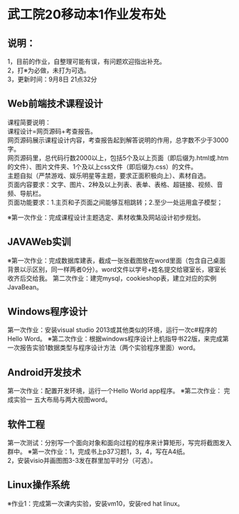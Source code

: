 # 武工院20移动本1作业发布处
## 说明：
1，目前的作业，自整理可能有误，有问题欢迎指出补充。   
2，打※为必做，未打为可选。        
3，更新时间：9月8日 21点32分   
         
## Web前端技术课程设计   
课程简要说明：    
课程设计=网页源码+考查报告。    
网页源码展示课程设计内容，考查报告起到解答说明的作用，总字数不少于3000字。    
网页源码里，总代码行数2000以上，包括5个及以上页面（即后缀为.html或.htm的文件）、图片文件夹、1个及以上css文件（即后缀为.css）的文件。    
主题自拟（严禁游戏、娱乐明星等主题，要求正面积极向上）、素材自选。    
页面内容要求：文字、图片、2种及以上列表、表单、表格、超链接、视频、音频、导航栏。    
页面功能要求：1.主页和子页面之间能够互相跳转；2.至少一处运用盒子模型；    

※第一次作业：完成课程设计主题选定、素材收集及网站设计初步规划。    
          
## JAVAWeb实训   
※第一次作业：完成数据库建表，截成一张张截图放在word里面（包含自己桌面背景以示区别，同一样两者0分）。word文件以学号+姓名提交给寝室长，寝室长收齐后交给我。 
第二次作业：建完mysql，cookieshop表，建立对应的实例JavaBean。

## Windows程序设计
第一次作业：安装visual studio 2013或其他类似的环境，运行一次c#程序的Hello Word。
※第二次作业：根据windows程序设计上机指导书22版，来完成第一次报告实验1数据类型与程序设计方法（两个实验程序里面）word。
               
## Android开发技术      
第一次作业：配置开发环境，运行一个Hello World app程序。
※第二次作业： 完成实验一 五大布局与两大视图word。    

## 软件工程
第一次测试：分别写一个面向对象和面向过程的程序来计算矩形，写完将截图发入群中。
※第一次作业：1，完成书上p37习题1，3，4，写在A4纸。       
2，安装visio并画图图3-3发在群里加平时分（可选）。

## Linux操作系统
※作业1：完成第一次课内实验，安装vm10，安装red hat linux。
